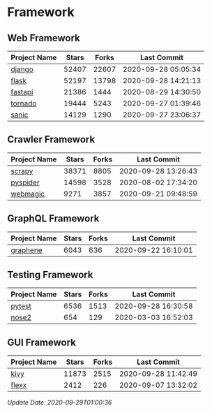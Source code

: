 # Framework

## Web Framework

| Project Name | Stars | Forks | Last Commit |
| ------------ | ----- | ----- | ----------- |
| [django](https://github.com/django/django) | 52407 | 22607 | 2020-09-28 05:05:34 |
| [flask](https://github.com/pallets/flask) | 52197 | 13798 | 2020-09-28 14:21:13 |
| [fastapi](https://github.com/tiangolo/fastapi) | 21386 | 1444 | 2020-08-29 14:30:50 |
| [tornado](https://github.com/tornadoweb/tornado) | 19444 | 5243 | 2020-09-27 01:39:46 |
| [sanic](https://github.com/huge-success/sanic) | 14129 | 1290 | 2020-09-27 23:06:37 |

## Crawler Framework

| Project Name | Stars | Forks | Last Commit |
| ------------ | ----- | ----- | ----------- |
| [scrapy](https://github.com/scrapy/scrapy) | 38371 | 8805 | 2020-09-28 13:26:43 |
| [pyspider](https://github.com/binux/pyspider) | 14598 | 3528 | 2020-08-02 17:34:20 |
| [webmagic](https://github.com/code4craft/webmagic) | 9271 | 3857 | 2020-09-21 09:48:59 |

## GraphQL Framework

| Project Name | Stars | Forks | Last Commit |
| ------------ | ----- | ----- | ----------- |
| [graphene](https://github.com/graphql-python/graphene) | 6043 | 636 | 2020-09-22 16:10:01 |

## Testing Framework

| Project Name | Stars | Forks | Last Commit |
| ------------ | ----- | ----- | ----------- |
| [pytest](https://github.com/pytest-dev/pytest) | 6536 | 1513 | 2020-09-28 16:30:58 |
| [nose2](https://github.com/nose-devs/nose2) | 654 | 129 | 2020-03-03 16:52:03 |

## GUI Framework

| Project Name | Stars | Forks | Last Commit |
| ------------ | ----- | ----- | ----------- |
| [kivy](https://github.com/kivy/kivy) | 11873 | 2515 | 2020-09-28 11:42:49 |
| [flexx](https://github.com/flexxui/flexx) | 2412 | 226 | 2020-09-07 13:32:02 |

*Update Date: 2020-09-29T01:00:36*